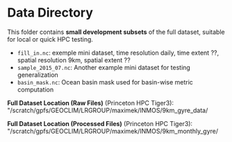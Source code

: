 # Data Directory

This folder contains **small development subsets** of the full dataset, suitable for local or quick HPC testing.

- `fill_in.nc`: exemple mini dataset, time resolution daily, time extent ??, spatial resolution 9km, spatial extent ??
- `sample_2015_07.nc`: Another example mini dataset for testing generalization
- `basin_mask.nc`: Ocean basin mask used for basin-wise metric computation

**Full Dataset Location (Raw Files)** (Princeton HPC Tiger3): "/scratch/gpfs/GEOCLIM/LRGROUP/maximek/INMOS/9km_gyre_data/

**Full Dataset Location (Processed Files)** (Princeton HPC Tiger3): "/scratch/gpfs/GEOCLIM/LRGROUP/maximek/INMOS/9km_monthly_gyre/
